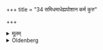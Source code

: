 +++
title = "34 समिधमाधेह्यपोशान कर्म कुरु"

+++

<details><summary>मूलम्</summary>

समिधमाधेह्यपोशान कर्म कुरु मा दिवा स्वाप्सीरिति ३४
</details>

<details><summary>Oldenberg</summary>

34. 'Put on fuel. Eat water. Do the service. Do not sleep in the day-time' (ibid. 26).
</details>
